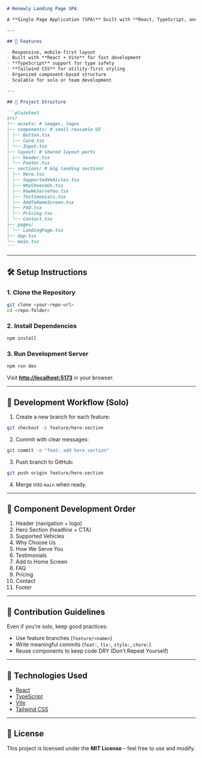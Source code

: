 ````markdown
# Renewly Landing Page SPA

A **Single Page Application (SPA)** built with **React, TypeScript, and Tailwind CSS**. This project implements a modern landing page design and serves as a clean foundation for future feature development.

---

## 🚀 Features

- Responsive, mobile-first layout
- Built with **React + Vite** for fast development
- **TypeScript** support for type safety
- **Tailwind CSS** for utility-first styling
- Organized component-based structure
- Scalable for solo or team development

---

## 📂 Project Structure

```plaintext
src/
├── assets/ # images, logos
├── components/ # small reusable UI
│ ├── Button.tsx
│ ├── Card.tsx
│ └── Input.tsx
├── layout/ # shared layout parts
│ ├── Header.tsx
│ └── Footer.tsx
├── sections/ # big landing sections
│ ├── Hero.tsx
│ ├── SupportedVehicles.tsx
│ ├── WhyChooseUs.tsx
│ ├── HowWeServeYou.tsx
│ ├── Testimonials.tsx
│ ├── AddToHomeScreen.tsx
│ ├── FAQ.tsx
│ ├── Pricing.tsx
│ └── Contact.tsx
├── pages/
│ └── LandingPage.tsx
├── App.tsx
└── main.tsx
```
````

---

## 🛠️ Setup Instructions

### 1. Clone the Repository

```bash
git clone <your-repo-url>
cd <repo-folder>
```

### 2. Install Dependencies

```bash
npm install
```

### 3. Run Development Server

```bash
npm run dev
```

Visit **[http://localhost:5173](http://localhost:5173)** in your browser.

---

## 📌 Development Workflow (Solo)

1. Create a new branch for each feature:

```bash
git checkout -b feature/hero-section
```

2. Commit with clear messages:

```bash
git commit -m "feat: add hero section"
```

3. Push branch to GitHub:

```bash
git push origin feature/hero-section
```

4. Merge into `main` when ready.

---

## 🧩 Component Development Order

1. Header (navigation + logo)
2. Hero Section (headline + CTA)
3. Supported Vehicles
4. Why Choose Us
5. How We Serve You
6. Testimonials
7. Add to Home Screen
8. FAQ
9. Pricing
10. Contact
11. Footer

---

## 🤝 Contribution Guidelines

Even if you’re solo, keep good practices:

- Use feature branches (`feature/<name>`)
- Write meaningful commits (`feat:`, `fix:`, `style:`, `chore:`)
- Reuse components to keep code DRY (Don’t Repeat Yourself)

---

## 🧰 Technologies Used

- [React](https://reactjs.org/)
- [TypeScript](https://www.typescriptlang.org/)
- [Vite](https://vitejs.dev/)
- [Tailwind CSS](https://tailwindcss.com/)

---

## 📜 License

This project is licensed under the **MIT License** – feel free to use and modify.

```

```
